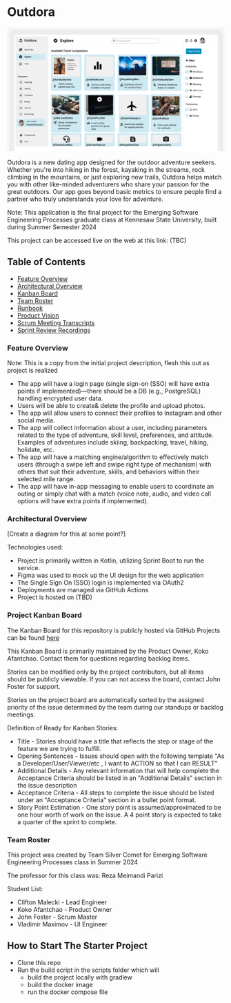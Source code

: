 # Outdora
![FigmaMockup](/docs/images/graphic.png)

Outdora is a new dating app designed for the outdoor adventure seekers. 
Whether you're into hiking in the forest, kayaking in the streams, rock climbing in the mountains, or just exploring new trails, 
Outdora helps match you with other like-minded adventurers who share your passion for the great outdoors. 
Our app goes beyond basic metrics to ensure people find a partner who truly understands your love for adventure.

Note: This application is the final project for the Emerging Software Engineering Processes graduate class at Kennesaw State University, built during Summer Semester 2024

This project can be accessed live on the web at this link: (TBC)

## Table of Contents
- [Feature Overview](#feature-overview)
- [Architectural Overview](#architectural-overview)
- [Kanban Board](#project-kanban-board)
- [Team Roster](#team-roster)
- [Runbook](/docs/Runbook.md)
- [Product Vision](/docs/ProductVision.md)
- [Scrum Meeting Transcripts](/docs/scrum_transcripts)
- [Sprint Review Recordings](/docs/sprint_reviews)

### Feature Overview
Note: This is a copy from the initial project description, flesh this out as project is realized
- The app will have a login page (single sign-on (SSO) will have extra points if implemented)—there should be a DB (e.g., PostgreSQL) handling encrypted user data.
- Users will be able to create& delete the profile and upload photos. 
- The app will allow users to connect their profiles to Instagram and other social media. 
- The app will collect information about a user, including parameters related to the type of adventure, skill level, preferences, and attitude. Examples of adventures include skiing, backpacking, travel, hiking, holidate, etc. 
- The app will have a matching engine/algorithm to effectively match users (through a swipe left and swipe right type of mechanism) with others that suit their adventure, skills, and behaviors within their selected mile range. 
- The app will have in-app messaging to enable users to coordinate an outing or simply chat with a match (voice note, audio, and video call options will have extra points if implemented).

### Architectural Overview
[Create a diagram for this at some point?]

Technologies used:
- Project is primarily written in Kotlin, utilizing Sprint Boot to run the service.
- Figma was used to mock up the UI design for the web application
- The Single Sign On (SSO) login is implemented via OAuth2
- Deployments are managed via GitHub Actions
- Project is hosted on (TBD)

### Project Kanban Board
The Kanban Board for this repository is publicly hosted via GitHub Projects can be found [here](https://github.com/users/jtfoster2/projects/1/views/1)

This Kanban Board is primarily maintained by the Product Owner, Koko Afantchao. Contact them for questions regarding backlog items.

Stories can be modified only by the project contributors, but all items should be publicly viewable. If you can not access the board, contact John Foster for support.

Stories on the project board are automatically sorted by the assigned priority of the issue determined by the team during our standups or backlog meetings. 

Definition of Ready for Kanban Stories:
- Title - Stories should have a title that reflects the step or stage of the feature we are trying to fulfill.
- Opening Sentences - Issues should open with the following template "As a Developer/User/Viewer/etc , I want to ACTION so that I can RESULT"
- Additional Details - Any relevant information that will help complete the Acceptance Criteria should be listed in an "Additional Details" section in the issue description
- Acceptance Criteria - All steps to complete the issue should be listed under an "Acceptance Criteria" section in a bullet point format.
- Story Point Estimation - One story point is assumed/approximated to be one hour worth of work on the issue. A 4 point story is expected to take a quarter of the sprint to complete.

### Team Roster
This project was created by Team Silver Comet for Emerging Software Engineering Processes class in Summer 2024

The professor for this class was: Reza Meimandi Parizi

Student List:
- Clifton Malecki - Lead Engineer
- Koko Afantchao - Product Owner 
- John Foster - Scrum Master 
- Vladimir Maximov - UI Engineer

## How to Start The Starter Project
- Clone this repo
- Run the build script in the scripts folder which will
  - build the project locally with gradlew
  - build the docker image
  - run the docker compose file